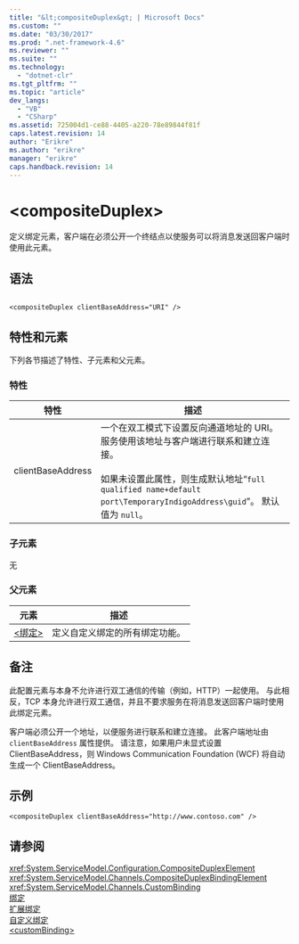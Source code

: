 ```yaml
---
title: "&lt;compositeDuplex&gt; | Microsoft Docs"
ms.custom: ""
ms.date: "03/30/2017"
ms.prod: ".net-framework-4.6"
ms.reviewer: ""
ms.suite: ""
ms.technology: 
  - "dotnet-clr"
ms.tgt_pltfrm: ""
ms.topic: "article"
dev_langs: 
  - "VB"
  - "CSharp"
ms.assetid: 725004d1-ce88-4405-a220-78e89844f81f
caps.latest.revision: 14
author: "Erikre"
ms.author: "erikre"
manager: "erikre"
caps.handback.revision: 14
---
```

# &lt;compositeDuplex&gt;
定义绑定元素，客户端在必须公开一个终结点以使服务可以将消息发送回客户端时使用此元素。  
  
## 语法  
  
```  
  
<compositeDuplex clientBaseAddress="URI" />  
```  
  
## 特性和元素  
 下列各节描述了特性、子元素和父元素。  
  
### 特性  
  
|特性|描述|  
|--------|--------|  
|clientBaseAddress|一个在双工模式下设置反向通道地址的 URI。  服务使用该地址与客户端进行联系和建立连接。<br /><br /> 如果未设置此属性，则生成默认地址“`full qualified name+default port\TemporaryIndigoAddress\guid`”。  默认值为 `null`。|  
  
### 子元素  
 无  
  
### 父元素  
  
|元素|描述|  
|--------|--------|  
|[\<绑定\>](../../../../../docs/framework/misc/binding.md)|定义自定义绑定的所有绑定功能。|  
  
## 备注  
 此配置元素与本身不允许进行双工通信的传输（例如，HTTP）一起使用。  与此相反，TCP 本身允许进行双工通信，并且不要求服务在将消息发送回客户端时使用此绑定元素。  
  
 客户端必须公开一个地址，以便服务进行联系和建立连接。  此客户端地址由 `clientBaseAddress` 属性提供。  请注意，如果用户未显式设置 ClientBaseAddress，则 Windows Communication Foundation \(WCF\) 将自动生成一个 ClientBaseAddress。  
  
## 示例  
  
```  
<compositeDuplex clientBaseAddress="http://www.contoso.com" />  
```  
  
## 请参阅  
 <xref:System.ServiceModel.Configuration.CompositeDuplexElement>   
 <xref:System.ServiceModel.Channels.CompositeDuplexBindingElement>   
 <xref:System.ServiceModel.Channels.CustomBinding>   
 [绑定](../../../../../docs/framework/wcf/bindings.md)   
 [扩展绑定](../../../../../docs/framework/wcf/extending/extending-bindings.md)   
 [自定义绑定](../../../../../docs/framework/wcf/extending/custom-bindings.md)   
 [\<customBinding\>](../../../../../docs/framework/configure-apps/file-schema/wcf/custombinding.md)
